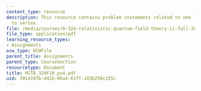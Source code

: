 ```yaml
---
content_type: resource
description: This resource contains problem statements related to one loop correction
  to vertex.
file: /media/courses/8-324-relativistic-quantum-field-theory-ii-fall-2010/391419fbd42b66a461ff103b250c255c_MIT8_324F10_ps4.pdf
file_type: application/pdf
learning_resource_types:
- Assignments
ocw_type: OCWFile
parent_title: Assignments
parent_type: CourseSection
resourcetype: Document
title: MIT8_324F10_ps4.pdf
uid: 391419fb-d42b-66a4-61ff-103b250c255c
---
```

